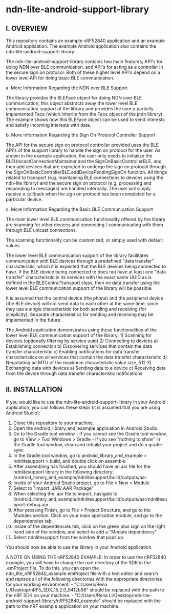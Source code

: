 # ndn-lite-android-support-library

I. OVERVIEW
------------------------------------------------------------------------------------------------
This repository contains an example nRF52840 application and an example Android application.
The example Android application also contains the ndn-lite-android-support-library.

The ndn-lite-android-support-library contains two main features; API's for doing NDN over BLE communication,
and API's for acting as a controller in the secure sign on protocol. Both of these higher level API's depend
on a lower level API for doing basic BLE communication.

a. More Information Regarding the NDN over BLE Support

The library provides the BLEFace object for doing NDN over BLE communication; this object abstracts away the 
lower level BLE communication support of the library and provides the user a partially implemented Face
(which inherits from the Face object of the jndn library). The example shows how this BLEFace object can be used
to send interests and satisfy incoming interests with data.
        
b. More information Regarding the Sign On Protocol Controller Support

The API for the secure sign on protocol controller provided uses the BLE API's of the support library
to handle the sign on protocol for the user. As shown in the example application, the user only needs to initialize
the BLEUnicastConnectionMaintainer and the SignOnBasicControllerBLE, and then add devices that are expected
to undergo the sign on protocol through the SignOnBasicControllerBLE.addDevicePendingSignOn function. All things
related to transport (e.g. maintaining BLE connections to devices using the ndn-lite library) and the secure sign
on protocol (e.g. processing and responding to messages) are handled internally. The user will simply receive a callback
when the sign on protocol has been completed for a particular device.

c. More Information Regarding the Basic BLE Communication Support

The main lower level BLE communication functionality offered by the library are scanning for other devices and 
connecting / communicating with them through BLE unicast connections.

The scanning functionality can be customized, or simply used with default values.

The lower level BLE communication support of the library facilitates communication with BLE devices through 
a predefined "data transfer" characteristic, which it is expected that the BLE devices being connected
to have. If the BLE device being connected to does not have at least one "data transfer" characteristic
in its services with the exact same UUID as is defined in the BLECentralTransport class, then no
data transfer using the lower level BLE communication support of the library will be possible.

It is assumed that the central device (the phone) and the peripheral device (the BLE device) will not
send data to each other at the same time, since they use a single characteristic for both sending and receiving
(for simplicity). Separate characteristics for sending and receiving may be implemented in the future.

The Android application demonstrates using these functionalities of the lower level BLE communication support 
of the library:
    1) Scanning for devices (optionally filtering by service uuid)
    2) Connecting to devices
        a) Establishing connection
        b) Discovering services that contain the data transfer characteristic
        c) Enabling notifications for data transfer characteristics on all services that
            contain the data transfer characteristic
        d) Negotiating an MTU of the maximum characteristic value size, 512
    3) Exchanging data with devices
        a) Sending data to a device
        c) Receiving data from the device through data transfer characteristic notifications
        
II. INSTALLATION
------------------------------------------------------------------------------------------------
If you would like to use the ndn-lite-android-support-library in your Android application, you can follows these steps
(it is assumed that you are using Android Studio):

1) Clone this repository to your machine.
2) Open the android_library_and_example application in Android Studio.
3) Go to the Gradle tool window
        - if you cannot see the Gradle tool window, go to View > Tool Windows > Gradle
        - if you see "nothing to show" in the Gradle tool window, clean and rebuild your project and do a gradle sync
4) In the Gradle tool window, go to android_library_and_example > ndnlitesupport > build, and double click on assemble.
5) After assembling has finished, you should have an aar file for the ndnlitesupport library in the following directory:
        <root repository directory>/android_library_and_example/ndnlitesupport/build/outputs/aar
6) Inside of your Android Studio project, go to File > New > Module
7) Select to "Import .JAR/.AAR Package"
8) When selecting the .aar file to import, navigate to 
    <root repository directory>/android_library_and_example/ndnlitesupport/build/outputs/aar/ndnlitesupport-debug.aar
9) After pressing Finish, go to File > Project Structure, and go to the Modules section. Click on your main application
    module, and go to the dependencies tab.
10) Inside of the dependencies tab, click on the green plus sign on the right hand side of the window, and select to
    add a "Module dependency".
11) Select ndnlitesupport from the window that pops up.

You should now be able to use the library in your Android application.

A NOTE ON USING THE nRF52840 EXAMPLE:
        In order to use the nRF52840 example, you will have to change the root directory of the SDK in the .emProject file.
        To do this, you can open the ndn_lite_nRF52840_example.emProject file with a text editor and search and replace 
        all of the following directories with the appropriate directories for your working environment:
                - "C:/Users/Rena Li/Desktop/nRF5_SDK_15.2.0_9412b96" should be replaced with the path to the nRF SDK on your machine.
                - "C:/Users/Rena Li/Desktop/ndn-lite-android-support-library/nRF52840_example" should be replaced with the path to the
                                                                                               nRF example application on your machine.
